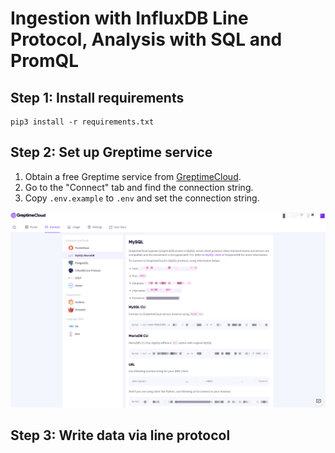 # Ingestion with InfluxDB Line Protocol, Analysis with SQL and PromQL

## Step 1: Install requirements

```shell
pip3 install -r requirements.txt
```

## Step 2: Set up Greptime service

1. Obtain a free Greptime service from [GreptimeCloud](https://console.greptime.cloud/). 
2. Go to the "Connect" tab and find the connection string.
3. Copy `.env.example` to `.env` and set the connection string.

![Connection](/media/connstr.png)

## Step 3: Write data via line protocol


